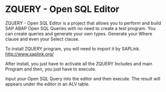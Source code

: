 ZQUERY - Open SQL Editor
======

ZQUERY - Open SQL Editor is a project that allows you to perform and build SAP ABAP Open SQL Queries with no need to create 
a test program. You can create queries and generate your own types. Generate your Where clause and even your Select clause.

To install ZQUERY program, you will need to import it by SAPLink. http://www.saplink.org/

After install, you just have to activate all the ZQUERY Includes and main Program and then, you just have to execute.

Input your Open SQL Query into the editor and then execute. The result will appears under the editor in an ALV table.
